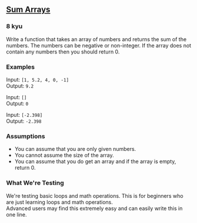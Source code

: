 <h2><a href=https://www.codewars.com/kata/53dc54212259ed3d4f00071c/train/csharp target="_blank">Sum Arrays</a></h2><h3>8 kyu</h3><p>Write a function that takes an array of numbers and returns the sum of the numbers. The numbers can be negative or non-integer. If the array does not contain any numbers then you should return 0.</p><h3 id="examples">Examples</h3><p>Input: <code>[1, 5.2, 4, 0, -1]</code><br>Output: <code>9.2</code></p><p>Input: <code>[]</code><br>Output: <code>0</code></p><p>Input: <code>[-2.398]</code><br>Output: <code>-2.398</code></p><h3 id="assumptions">Assumptions</h3><ul><li>You can assume that you are only given numbers.</li><li>You cannot assume the size of the array.</li><li>You can assume that you do get an array and if the array is empty, return 0.</li></ul><h3 id="what-were-testing">What We're Testing</h3><p>We're testing basic loops and math operations. This is for beginners who are just learning loops and math operations.<br>Advanced users may find this extremely easy and can easily write this in one line.</p>